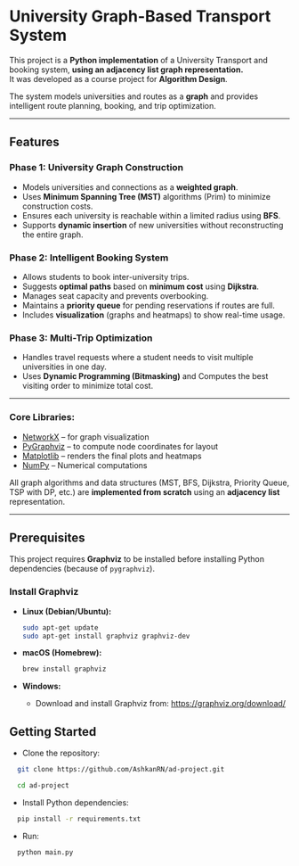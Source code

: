 # University Graph-Based Transport System

This project is a **Python implementation** of a University Transport and booking system,
**using an adjacency list graph representation.**<br>
It was developed as a course project for **Algorithm Design**.

The system models universities and routes as a **graph** and provides intelligent route planning, booking,
and trip optimization.

---

## Features

### Phase 1: University Graph Construction
- Models universities and connections as a **weighted graph**.
- Uses **Minimum Spanning Tree (MST)** algorithms (Prim) to minimize construction costs.
- Ensures each university is reachable within a limited radius using **BFS**.
- Supports **dynamic insertion** of new universities without reconstructing the entire graph.

### Phase 2: Intelligent Booking System
- Allows students to book inter-university trips.
- Suggests **optimal paths** based on **minimum cost** using **Dijkstra**.
- Manages seat capacity and prevents overbooking.
- Maintains a **priority queue** for pending reservations if routes are full.
- Includes **visualization** (graphs and heatmaps) to show real-time usage.

### Phase 3: Multi-Trip Optimization
- Handles travel requests where a student needs to visit multiple universities in one day.
- Uses **Dynamic Programming (Bitmasking)** and Computes the best visiting order to minimize total cost.


---

### Core Libraries:
  - [NetworkX](https://networkx.org/) – for graph visualization
  - [PyGraphviz](https://pygraphviz.github.io/) – to compute node coordinates for layout
  - [Matplotlib](https://matplotlib.org/) – renders the final plots and heatmaps
  - [NumPy](https://numpy.org/) – Numerical computations
  
All graph algorithms and data structures (MST, BFS, Dijkstra, Priority Queue, TSP with DP, etc.)
are **implemented from scratch** using an **adjacency list** representation.

---

## Prerequisites

This project requires **Graphviz** to be installed before installing Python dependencies (because of `pygraphviz`).

### Install Graphviz

- **Linux (Debian/Ubuntu):**
  ```bash
  sudo apt-get update
  sudo apt-get install graphviz graphviz-dev
  ```
- **macOS (Homebrew):**
  ```bash
  brew install graphviz
  ```

- **Windows:**
  
  - Download and install Graphviz from: https://graphviz.org/download/
  
   
## Getting Started
- Clone the repository:
```bash
  git clone https://github.com/AshkanRN/ad-project.git
```
```bash
  cd ad-project
```

- Install Python dependencies:
```bash
  pip install -r requirements.txt
```

- Run:
```bash
  python main.py
```


